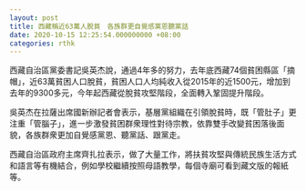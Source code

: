 ```yaml
---
layout: post
title: 西藏稱近63萬人脫貧　各族群更自覺感黨恩聽黨話
date: 2020-10-15 12:25:54.000000000 +08:00
categories: rthk
---
```


西藏自治區黨委書記吳英杰說，通過4年多的努力，去年底西藏74個貧困縣區「摘帽」，近63萬貧困人口脫貧，貧困人口人均純收入從2015年的近1500元，增加到去年的9300多元，今年起西藏從脫貧攻堅階段，全面轉入鞏固提升階段。

吳英杰在拉薩出席國新辦記者會表示，基層黨組織在引領脫貧時，既「管肚子」更注重「管腦子」，進一步激發貧困群衆理性對待宗教，依靠雙手改變貧困落後面貌，各族群衆更加自覺感黨恩、聽黨話、跟黨走。

西藏自治區政府主席齊扎拉表示，做了大量工作，將扶貧攻堅與傳統民族生活方式和語言等有機結合，例如學校繼續按照母語教學，每個寺廟可看到藏文版的報紙等。
